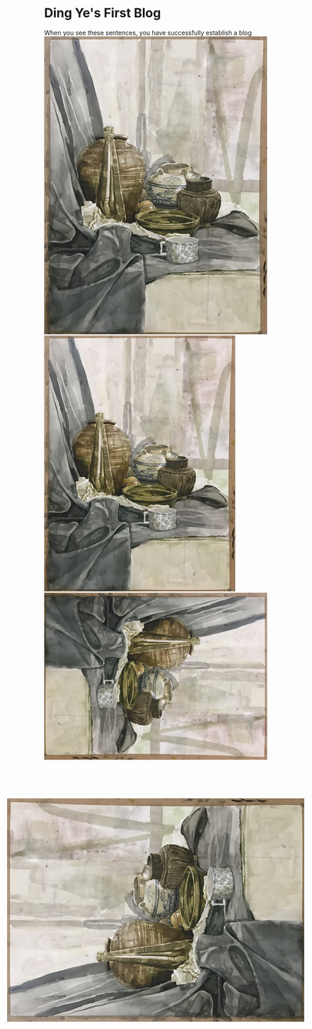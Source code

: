 Ding Ye's First Blog
==
When you see these sentences, you have successfully establish a blog<br>
![](https://github.com/harukoo/dactl/raw/master/images/20180813193645.jpg)<br>
![](https://github.com/harukoo/dactl/raw/master/images/3.jpg)<br>
![](https://github.com/harukoo/dactl/raw/master/images/2.jpg)
<img src="https://github.com/harukoo/dactl/raw/master/images/20180813193645.jpg" style=transform:rotate(270deg)>

